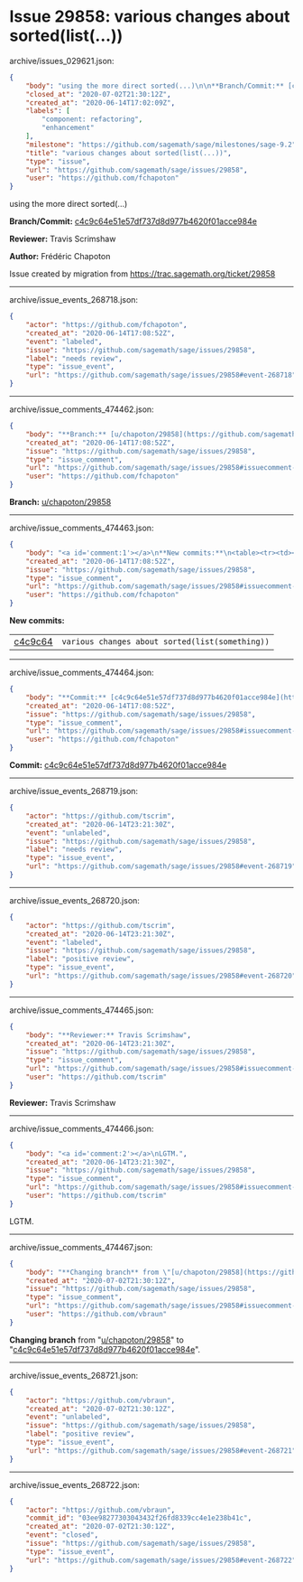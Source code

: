 # Issue 29858: various changes about sorted(list(...))

archive/issues_029621.json:
```json
{
    "body": "using the more direct sorted(...)\n\n**Branch/Commit:** [c4c9c64e51e57df737d8d977b4620f01acce984e](https://github.com/sagemath/sagetrac-mirror/commit/c4c9c64e51e57df737d8d977b4620f01acce984e)\n\n**Reviewer:** Travis Scrimshaw\n\n**Author:** Fr\u00e9d\u00e9ric Chapoton\n\nIssue created by migration from https://trac.sagemath.org/ticket/29858\n\n",
    "closed_at": "2020-07-02T21:30:12Z",
    "created_at": "2020-06-14T17:02:09Z",
    "labels": [
        "component: refactoring",
        "enhancement"
    ],
    "milestone": "https://github.com/sagemath/sage/milestones/sage-9.2",
    "title": "various changes about sorted(list(...))",
    "type": "issue",
    "url": "https://github.com/sagemath/sage/issues/29858",
    "user": "https://github.com/fchapoton"
}
```
using the more direct sorted(...)

**Branch/Commit:** [c4c9c64e51e57df737d8d977b4620f01acce984e](https://github.com/sagemath/sagetrac-mirror/commit/c4c9c64e51e57df737d8d977b4620f01acce984e)

**Reviewer:** Travis Scrimshaw

**Author:** Frédéric Chapoton

Issue created by migration from https://trac.sagemath.org/ticket/29858





---

archive/issue_events_268718.json:
```json
{
    "actor": "https://github.com/fchapoton",
    "created_at": "2020-06-14T17:08:52Z",
    "event": "labeled",
    "issue": "https://github.com/sagemath/sage/issues/29858",
    "label": "needs review",
    "type": "issue_event",
    "url": "https://github.com/sagemath/sage/issues/29858#event-268718"
}
```



---

archive/issue_comments_474462.json:
```json
{
    "body": "**Branch:** [u/chapoton/29858](https://github.com/sagemath/sagetrac-mirror/tree/u/chapoton/29858)",
    "created_at": "2020-06-14T17:08:52Z",
    "issue": "https://github.com/sagemath/sage/issues/29858",
    "type": "issue_comment",
    "url": "https://github.com/sagemath/sage/issues/29858#issuecomment-474462",
    "user": "https://github.com/fchapoton"
}
```

**Branch:** [u/chapoton/29858](https://github.com/sagemath/sagetrac-mirror/tree/u/chapoton/29858)



---

archive/issue_comments_474463.json:
```json
{
    "body": "<a id='comment:1'></a>\n**New commits:**\n<table><tr><td><a href=\"https://github.com/sagemath/sagetrac-mirror/commit/c4c9c64e51e57df737d8d977b4620f01acce984e\">c4c9c64</a></td><td><code>various changes about sorted(list(something))</code></td></tr></table>\n",
    "created_at": "2020-06-14T17:08:52Z",
    "issue": "https://github.com/sagemath/sage/issues/29858",
    "type": "issue_comment",
    "url": "https://github.com/sagemath/sage/issues/29858#issuecomment-474463",
    "user": "https://github.com/fchapoton"
}
```

<a id='comment:1'></a>
**New commits:**
<table><tr><td><a href="https://github.com/sagemath/sagetrac-mirror/commit/c4c9c64e51e57df737d8d977b4620f01acce984e">c4c9c64</a></td><td><code>various changes about sorted(list(something))</code></td></tr></table>




---

archive/issue_comments_474464.json:
```json
{
    "body": "**Commit:** [c4c9c64e51e57df737d8d977b4620f01acce984e](https://github.com/sagemath/sagetrac-mirror/commit/c4c9c64e51e57df737d8d977b4620f01acce984e)",
    "created_at": "2020-06-14T17:08:52Z",
    "issue": "https://github.com/sagemath/sage/issues/29858",
    "type": "issue_comment",
    "url": "https://github.com/sagemath/sage/issues/29858#issuecomment-474464",
    "user": "https://github.com/fchapoton"
}
```

**Commit:** [c4c9c64e51e57df737d8d977b4620f01acce984e](https://github.com/sagemath/sagetrac-mirror/commit/c4c9c64e51e57df737d8d977b4620f01acce984e)



---

archive/issue_events_268719.json:
```json
{
    "actor": "https://github.com/tscrim",
    "created_at": "2020-06-14T23:21:30Z",
    "event": "unlabeled",
    "issue": "https://github.com/sagemath/sage/issues/29858",
    "label": "needs review",
    "type": "issue_event",
    "url": "https://github.com/sagemath/sage/issues/29858#event-268719"
}
```



---

archive/issue_events_268720.json:
```json
{
    "actor": "https://github.com/tscrim",
    "created_at": "2020-06-14T23:21:30Z",
    "event": "labeled",
    "issue": "https://github.com/sagemath/sage/issues/29858",
    "label": "positive review",
    "type": "issue_event",
    "url": "https://github.com/sagemath/sage/issues/29858#event-268720"
}
```



---

archive/issue_comments_474465.json:
```json
{
    "body": "**Reviewer:** Travis Scrimshaw",
    "created_at": "2020-06-14T23:21:30Z",
    "issue": "https://github.com/sagemath/sage/issues/29858",
    "type": "issue_comment",
    "url": "https://github.com/sagemath/sage/issues/29858#issuecomment-474465",
    "user": "https://github.com/tscrim"
}
```

**Reviewer:** Travis Scrimshaw



---

archive/issue_comments_474466.json:
```json
{
    "body": "<a id='comment:2'></a>\nLGTM.",
    "created_at": "2020-06-14T23:21:30Z",
    "issue": "https://github.com/sagemath/sage/issues/29858",
    "type": "issue_comment",
    "url": "https://github.com/sagemath/sage/issues/29858#issuecomment-474466",
    "user": "https://github.com/tscrim"
}
```

<a id='comment:2'></a>
LGTM.



---

archive/issue_comments_474467.json:
```json
{
    "body": "**Changing branch** from \"[u/chapoton/29858](https://github.com/sagemath/sagetrac-mirror/tree/u/chapoton/29858)\" to \"[c4c9c64e51e57df737d8d977b4620f01acce984e](https://github.com/sagemath/sagetrac-mirror/commit/c4c9c64e51e57df737d8d977b4620f01acce984e)\".",
    "created_at": "2020-07-02T21:30:12Z",
    "issue": "https://github.com/sagemath/sage/issues/29858",
    "type": "issue_comment",
    "url": "https://github.com/sagemath/sage/issues/29858#issuecomment-474467",
    "user": "https://github.com/vbraun"
}
```

**Changing branch** from "[u/chapoton/29858](https://github.com/sagemath/sagetrac-mirror/tree/u/chapoton/29858)" to "[c4c9c64e51e57df737d8d977b4620f01acce984e](https://github.com/sagemath/sagetrac-mirror/commit/c4c9c64e51e57df737d8d977b4620f01acce984e)".



---

archive/issue_events_268721.json:
```json
{
    "actor": "https://github.com/vbraun",
    "created_at": "2020-07-02T21:30:12Z",
    "event": "unlabeled",
    "issue": "https://github.com/sagemath/sage/issues/29858",
    "label": "positive review",
    "type": "issue_event",
    "url": "https://github.com/sagemath/sage/issues/29858#event-268721"
}
```



---

archive/issue_events_268722.json:
```json
{
    "actor": "https://github.com/vbraun",
    "commit_id": "03ee98277303043432f26fd8339cc4e1e238b41c",
    "created_at": "2020-07-02T21:30:12Z",
    "event": "closed",
    "issue": "https://github.com/sagemath/sage/issues/29858",
    "type": "issue_event",
    "url": "https://github.com/sagemath/sage/issues/29858#event-268722"
}
```

